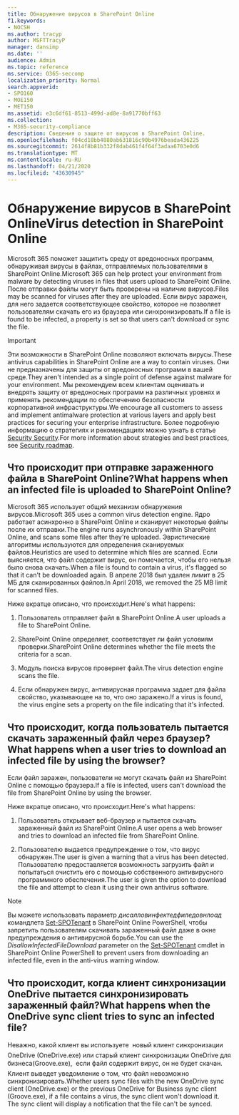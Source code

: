 ```yaml
---
title: Обнаружение вирусов в SharePoint Online
f1.keywords:
- NOCSH
ms.author: tracyp
author: MSFTTracyP
manager: dansimp
ms.date: ''
audience: Admin
ms.topic: reference
ms.service: O365-seccomp
localization_priority: Normal
search.appverid:
- SPO160
- MOE150
- MET150
ms.assetid: e3c6df61-8513-499d-ad8e-8a91770bff63
ms.collection:
- M365-security-compliance
description: Сведения о защите от вирусов в SharePoint Online.
ms.openlocfilehash: f04cd18bb4880ab631816c90b4976beada436225
ms.sourcegitcommit: 2614f8b81b332f8dab461f4f64f3adaa6703e0d6
ms.translationtype: MT
ms.contentlocale: ru-RU
ms.lasthandoff: 04/21/2020
ms.locfileid: "43630945"
---
```

# <a name="virus-detection-in-sharepoint-online"></a><span data-ttu-id="f8ba0-103">Обнаружение вирусов в SharePoint Online</span><span class="sxs-lookup"><span data-stu-id="f8ba0-103">Virus detection in SharePoint Online</span></span>

<span data-ttu-id="f8ba0-104">Microsoft 365 поможет защитить среду от вредоносных программ, обнаруживая вирусы в файлах, отправляемых пользователями в SharePoint Online.</span><span class="sxs-lookup"><span data-stu-id="f8ba0-104">Microsoft 365 can help protect your environment from malware by detecting viruses in files that users upload to SharePoint Online.</span></span> <span data-ttu-id="f8ba0-105">После отправки файлы могут быть проверены на наличие вирусов.</span><span class="sxs-lookup"><span data-stu-id="f8ba0-105">Files may be scanned for viruses after they are uploaded.</span></span> <span data-ttu-id="f8ba0-106">Если вирус заражен, для него задается соответствующее свойство, которое не позволяет пользователям скачать его из браузера или синхронизировать.</span><span class="sxs-lookup"><span data-stu-id="f8ba0-106">If a file is found to be infected, a property is set so that users can't download or sync the file.</span></span>

> [!IMPORTANT]
> <span data-ttu-id="f8ba0-107">Эти возможности в SharePoint Online позволяют включать вирусы.</span><span class="sxs-lookup"><span data-stu-id="f8ba0-107">These antivirus capabilities in SharePoint Online are a way to contain viruses.</span></span> <span data-ttu-id="f8ba0-108">Они не предназначены для защиты от вредоносных программ в вашей среде.</span><span class="sxs-lookup"><span data-stu-id="f8ba0-108">They aren't intended as a single point of defense against malware for your environment.</span></span> <span data-ttu-id="f8ba0-109">Мы рекомендуем всем клиентам оценивать и внедрять защиту от вредоносных программ на различных уровнях и применять рекомендации по обеспечению безопасности корпоративной инфраструктуры.</span><span class="sxs-lookup"><span data-stu-id="f8ba0-109">We encourage all customers to assess and implement antimalware protection at various layers and apply best practices for securing your enterprise infrastructure.</span></span> <span data-ttu-id="f8ba0-110">Более подробную информацию о стратегиях и рекомендациях можно узнать в статье [Security Security](security-roadmap.md).</span><span class="sxs-lookup"><span data-stu-id="f8ba0-110">For more information about strategies and best practices, see [Security roadmap](security-roadmap.md).</span></span>

## <a name="what-happens-when-an-infected-file-is-uploaded-to-sharepoint-online"></a><span data-ttu-id="f8ba0-111">Что происходит при отправке зараженного файла в SharePoint Online?</span><span class="sxs-lookup"><span data-stu-id="f8ba0-111">What happens when an infected file is uploaded to SharePoint Online?</span></span>

<span data-ttu-id="f8ba0-112">Microsoft 365 использует общий механизм обнаружения вирусов.</span><span class="sxs-lookup"><span data-stu-id="f8ba0-112">Microsoft 365 uses a common virus detection engine.</span></span> <span data-ttu-id="f8ba0-113">Ядро работает асинхронно в SharePoint Online и сканирует некоторые файлы после их отправки.</span><span class="sxs-lookup"><span data-stu-id="f8ba0-113">The engine runs asynchronously within SharePoint Online, and scans some files after they're uploaded.</span></span> <span data-ttu-id="f8ba0-114">Эвристические алгоритмы используются для определения сканируемых файлов.</span><span class="sxs-lookup"><span data-stu-id="f8ba0-114">Heuristics are used to determine which files are scanned.</span></span> <span data-ttu-id="f8ba0-115">Если выясняется, что файл содержит вирус, он помечается, чтобы его нельзя было снова скачать.</span><span class="sxs-lookup"><span data-stu-id="f8ba0-115">When a file is found to contain a virus, it's flagged so that it can't be downloaded again.</span></span> <span data-ttu-id="f8ba0-116">В апреле 2018 был удален лимит в 25 МБ для сканированных файлов.</span><span class="sxs-lookup"><span data-stu-id="f8ba0-116">In April 2018, we removed the 25 MB limit for scanned files.</span></span>

<span data-ttu-id="f8ba0-117">Ниже вкратце описано, что происходит.</span><span class="sxs-lookup"><span data-stu-id="f8ba0-117">Here's what happens:</span></span>

1. <span data-ttu-id="f8ba0-118">Пользователь отправляет файл в SharePoint Online.</span><span class="sxs-lookup"><span data-stu-id="f8ba0-118">A user uploads a file to SharePoint Online.</span></span>

2. <span data-ttu-id="f8ba0-119">SharePoint Online определяет, соответствует ли файл условиям проверки.</span><span class="sxs-lookup"><span data-stu-id="f8ba0-119">SharePoint Online determines whether the file meets the criteria for a scan.</span></span>

3. <span data-ttu-id="f8ba0-120">Модуль поиска вирусов проверяет файл.</span><span class="sxs-lookup"><span data-stu-id="f8ba0-120">The virus detection engine scans the file.</span></span>

4. <span data-ttu-id="f8ba0-121">Если обнаружен вирус, антивирусная программа задает для файла свойство, указывающее на то, что оно заражено.</span><span class="sxs-lookup"><span data-stu-id="f8ba0-121">If a virus is found, the virus engine sets a property on the file indicating that it's infected.</span></span>

## <a name="what-happens-when-a-user-tries-to-download-an-infected-file-by-using-the-browser"></a><span data-ttu-id="f8ba0-122">Что происходит, когда пользователь пытается скачать зараженный файл через браузер?</span><span class="sxs-lookup"><span data-stu-id="f8ba0-122">What happens when a user tries to download an infected file by using the browser?</span></span>

<span data-ttu-id="f8ba0-123">Если файл заражен, пользователи не могут скачать файл из SharePoint Online с помощью браузера.</span><span class="sxs-lookup"><span data-stu-id="f8ba0-123">If a file is infected, users can't download the file from SharePoint Online by using the browser.</span></span>

<span data-ttu-id="f8ba0-124">Ниже вкратце описано, что происходит.</span><span class="sxs-lookup"><span data-stu-id="f8ba0-124">Here's what happens:</span></span>

1. <span data-ttu-id="f8ba0-125">Пользователь открывает веб-браузер и пытается скачать зараженный файл из SharePoint Online.</span><span class="sxs-lookup"><span data-stu-id="f8ba0-125">A user opens a web browser and tries to download an infected file from SharePoint Online.</span></span>

2. <span data-ttu-id="f8ba0-126">Пользователю выдается предупреждение о том, что вирус обнаружен.</span><span class="sxs-lookup"><span data-stu-id="f8ba0-126">The user is given a warning that a virus has been detected.</span></span> <span data-ttu-id="f8ba0-127">Пользователю предоставляется возможность загрузить файл и попытаться очистить его с помощью собственного антивирусного программного обеспечения.</span><span class="sxs-lookup"><span data-stu-id="f8ba0-127">The user is given the option to download the file and attempt to clean it using their own antivirus software.</span></span>

> [!NOTE]
> <span data-ttu-id="f8ba0-128">Вы можете использовать параметр *дисалловинфектедфиледовнлоад* командлета [Set-SPOTenant](https://docs.microsoft.com/powershell/module/sharepoint-online/Set-SPOTenant) в SharePoint Online PowerShell, чтобы запретить пользователям скачивать зараженный файл даже в окне предупреждения о антивирусной борьбе.</span><span class="sxs-lookup"><span data-stu-id="f8ba0-128">You can use the *DisallowInfectedFileDownload* parameter on the [Set-SPOTenant](https://docs.microsoft.com/powershell/module/sharepoint-online/Set-SPOTenant) cmdlet in SharePoint Online PowerShell to prevent users from downloading an infected file, even in the anti-virus warning window.</span></span>

## <a name="what-happens-when-the-onedrive-sync-client-tries-to-sync-an-infected-file"></a><span data-ttu-id="f8ba0-129">Что происходит, когда клиент синхронизации OneDrive пытается синхронизировать зараженный файл?</span><span class="sxs-lookup"><span data-stu-id="f8ba0-129">What happens when the OneDrive sync client tries to sync an infected file?</span></span>

<span data-ttu-id="f8ba0-p105">Неважно, какой клиент вы используете  новый клиент синхронизации OneDrive (OneDrive.exe) или старый клиент синхронизации OneDrive для бизнеса(Groove.exe),  если файл содержит вирус, он не будет скачан. Клиент выведет уведомление о том, что файл невозможно синхронизировать.</span><span class="sxs-lookup"><span data-stu-id="f8ba0-p105">Whether users sync files with the new OneDrive sync client (OneDrive.exe) or the previous OneDrive for Business sync client (Groove.exe), if a file contains a virus, the sync client won't download it. The sync client will display a notification that the file can't be synced.</span></span>
